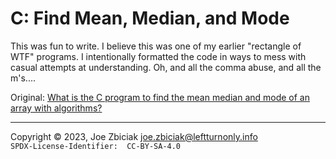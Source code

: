 # C: Find Mean, Median, and Mode

This was fun to write.  I believe this was one of my earlier "rectangle
of WTF" programs.  I intentionally formatted the code in ways to mess 
with casual attempts at understanding.  Oh, and all the comma abuse, and
all the m's....

Original: [What is the C program to find the mean median and mode of an array with algorithms?](https://cstdspace.quora.com/What-is-the-C-program-to-find-the-mean-median-and-mode-of-an-array-with-algorithms-1)

____

Copyright © 2023, Joe Zbiciak <joe.zbiciak@leftturnonly.info>  
`SPDX-License-Identifier:  CC-BY-SA-4.0`
